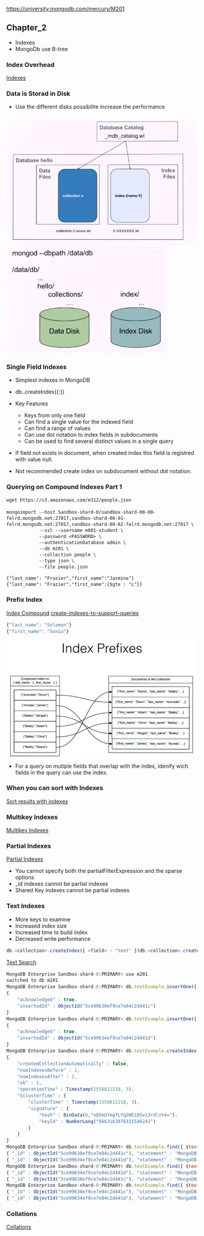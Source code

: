 https://university.mongodb.com/mercury/M201

## Chapter_2

* Indexes
* MongoDb use B-tree

### Index Overhead
[Indexes](https://docs.mongodb.com/manual/indexes/?jmp=university)

### Data is Storad in Disk

* Use the different disks possibilite increase the performance

![Files Structure](../images/files-structure.png)
![Diferrents Structure](../images/Diferrents_Disks.png)

### Single Field Indexes

* Simplest indexes in MongoDB
* db.<collection>.createIndex({<field>:<direction>})
* Key Features
    - Keys from only one field
    - Can find a single value for the indexed field
    - Can find a range of values
    - Can use dot notation to index fields in subdocuments
    - Can be used to find several distinct values in a single query

* If field not exists in document, when created index this field is registred with value null.

* Not recommended create index on subdocument without dot notation.

### Querying on Compound Indexes Part 1

```
wget https://s3.amazonaws.com/m312/people.json

mongoimport --host Sandbox-shard-0/sandbox-shard-00-00-felrd.mongodb.net:27017,sandbox-shard-00-01-felrd.mongodb.net:27017,sandbox-shard-00-02-felrd.mongodb.net:27017 \
            --ssl --username m001-student \
            --password <PASSWORD> \
            --authenticationDatabase admin \
            --db m201 \
            --collection people \
            --type json \
            --file people.json
```

```
{"last_name": "Frazier","first_name":"Jasmine"}
{"last_name": "Frazier","first_name":{$gte : "L"}}
```

### Prefix Index

[Index Compound](https://docs.mongodb.com/manual/core/index-compound/?jmp=university)
[create-indexes-to-support-queries](https://docs.mongodb.com/manual/tutorial/create-indexes-to-support-queries/?jmp=university)

```js
{"last_name": "Solomon"}
{"first_name": "Sonia"}
```

![Index Prefixes](../images/Index_Prefixes.png)

* For a query on mutiple fields that overlap with the index, idenify wich fields in the query can use the index.

### When you can sort with Indexes

[Sort results with indexes](https://docs.mongodb.com/manual/tutorial/sort-results-with-indexes/?jmp=university)


### Multikey Indexes

[Multikey Indexes](https://docs.mongodb.com/manual/core/index-multikey/?jmp=university)


### Partial Indexes

[Partial Indexes](https://docs.mongodb.com/manual/core/index-partial/?jmp=university)

* You cannot specify both the partialFilterExpression and the sparse options
* _id indexes cannot be partial indexes
* Shared Key indexes cannot be partial indexes

### Text Indexes

* More keys to examine
* Increased index size
* Increased time to build index
* Decreased write performance

```js
db.<collection>.createIndex({ <field> : "text" })db.<collection>.createIndex({ <field>: 1 ,<field>: "text" })
```

[Text Search](https://docs.mongodb.com/manual/text-search/)

```js
MongoDB Enterprise Sandbox-shard-0:PRIMARY> use m201
switched to db m201
MongoDB Enterprise Sandbox-shard-0:PRIMARY> db.textExample.insertOne({ "statement": "MongoDB is the best" })
{
	"acknowledged" : true,
	"insertedId" : ObjectId("5ce99630ef9ce7e04c2d441c")
}
MongoDB Enterprise Sandbox-shard-0:PRIMARY> db.textExample.insertOne({ "statement": "MongoDB is the worst." })
{
	"acknowledged" : true,
	"insertedId" : ObjectId("5ce99634ef9ce7e04c2d441d")
}
MongoDB Enterprise Sandbox-shard-0:PRIMARY> db.textExample.createIndex({ statement: "text" })
{
	"createdCollectionAutomatically" : false,
	"numIndexesBefore" : 1,
	"numIndexesAfter" : 2,
	"ok" : 1,
	"operationTime" : Timestamp(1558812218, 3),
	"$clusterTime" : {
		"clusterTime" : Timestamp(1558812218, 3),
		"signature" : {
			"hash" : BinData(0,"xQ5kUYmgfLYq2WEiDSvi3rdlvY4="),
			"keyId" : NumberLong("6663162076321546241")
		}
	}
}
MongoDB Enterprise Sandbox-shard-0:PRIMARY> db.textExample.find({ $text: { $search: "MongoDB best" } })
{ "_id" : ObjectId("5ce99630ef9ce7e04c2d441c"), "statement" : "MongoDB is the best" }
{ "_id" : ObjectId("5ce99634ef9ce7e04c2d441d"), "statement" : "MongoDB is the worst." }
MongoDB Enterprise Sandbox-shard-0:PRIMARY> db.textExample.find({ $text: { $search : "MongoDB best" } }, { score: { $meta: "textScore" } })
{ "_id" : ObjectId("5ce99634ef9ce7e04c2d441d"), "statement" : "MongoDB is the worst.", "score" : 0.75 }
{ "_id" : ObjectId("5ce99630ef9ce7e04c2d441c"), "statement" : "MongoDB is the best", "score" : 1.5 }
MongoDB Enterprise Sandbox-shard-0:PRIMARY> db.textExample.find({ $text: { $search : "MongoDB best" } }, { score: { $meta: "textScore" } }).sort({ score: { $meta: "textScore" } })
{ "_id" : ObjectId("5ce99630ef9ce7e04c2d441c"), "statement" : "MongoDB is the best", "score" : 1.5 }
{ "_id" : ObjectId("5ce99634ef9ce7e04c2d441d"), "statement" : "MongoDB is the worst.", "score" : 0.75 }
```

### Collations

[Collations](https://docs.mongodb.com/manual/reference/collation/?jmp=university)
